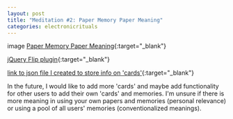 ```yaml
---
layout: post
title: "Meditation #2: Paper Memory Paper Meaning"
categories: electronicrituals
---
```


image
[Paper Memory Paper Meaning](http://blog.jzhong.today/papermemorypapermeaning/){:target="_blank"}

[jQuery Flip plugin](https://nnattawat.github.io/flip/){:target="_blank"}

[link to json file I created to store info on 'cards'](https://github.com/jirrian/jirrian.github.io/blob/master/papermemorypapermeaning/cards.json){:target="_blank"}

In the future, I would like to add more 'cards' and maybe add functionality for other users to add their own 'cards' and memories. I'm unsure if there is more meaning in using your own papers and memories (personal relevance) or using a pool of all users' memories (conventionalized meanings).
